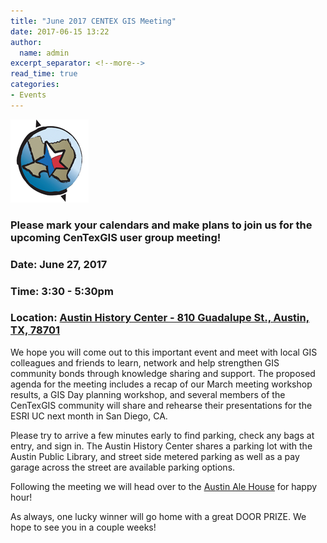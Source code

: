 ```yaml
---
title: "June 2017 CENTEX GIS Meeting"
date: 2017-06-15 13:22
author:
  name: admin
excerpt_separator: <!--more-->
read_time: true
categories:
- Events
---
```

![centex gis](/assets/img/blog/centex.png)
### Please mark your calendars and make plans to join us for the upcoming CenTexGIS user group meeting!
<!--more-->

### Date: June 27, 2017
### Time: 3:30 - 5:30pm
### Location: [Austin History Center - 810 Guadalupe St., Austin, TX, 78701](https://www.google.com/maps/place/Austin+History+Center,+Austin+Public+Library/@30.2717133,-97.7469814,18z/data=!3m1!4b1!4m5!3m4!1s0x8644b50bc234d3c3:0x2ac89189e352c67e!8m2!3d30.2717133!4d-97.7458871)

We hope you will come out to this important event and meet with local GIS colleagues and friends to learn, network and help strengthen GIS community bonds through knowledge sharing and support. The proposed agenda for the meeting includes a recap of our March meeting workshop results, a GIS Day planning workshop, and several members of the CenTexGIS community will share and rehearse their presentations for the ESRI UC next month in San Diego, CA.

Please try to arrive a few minutes early to find parking, check any bags at entry, and sign in.  The Austin History Center shares a parking lot with the Austin Public Library, and street side metered parking as well as a pay garage across the street are available parking options.

Following the meeting we will head over to the [Austin Ale House](http://www.theaustinalehouse.com/) for happy hour!

As always, one lucky winner will go home with a great DOOR PRIZE.  We hope to see you in a couple weeks!
